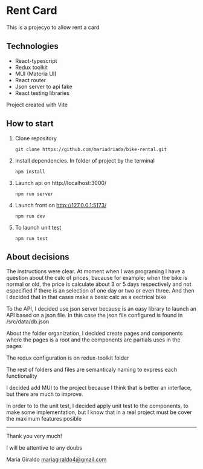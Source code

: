 # Rent Card

This is a projecyo to allow rent a card

## Technologies
- React-typescript
- Redux toolkit
- MUI (Materia UI)
- React router 
- Json server to api fake
- React testing libraries

Project created with Vite

## How to start

1. Clone repository
 
    ```git clone https://github.com/mariadriada/bike-rental.git```

2. Install dependencies. In folder of project by the terminal
 
    ```npm install```

3. Launch api on http://localhost:3000/
 
    ```npm run server```

4. Launch front on http://127.0.0.1:5173/
 
    ```npm run dev```

4. To launch unit test
 
    ```npm run test```


## About decisions

The instructions were clear. 
At moment when I was programing I have a question about the calc of prices, bacause for example; when the bike is normal or old, the price is calculate about 3 or 5 days respectively and not especified if there is an selection of one day or two or even three.
And then I decided that in that cases make a basic calc as a eectrical bike

To the API, I decided use json server because is an easy library to launch an API based on a json file. In this case the json file configured is found in /src/data/db.json

About the folder organization, I decided create pages and components where the pages is a root and the components are partials uses in the pages

The redux configuration is on redux-toolkit folder

The rest of folders and files are semanticaly naming to  express each functionality

I decided add MUI to the project because I think that is better an interface, but there are much to improve.

In order to to the unit test, I decided apply unit test to the components, to make some implementation, but I know that in a real project must be cover the maximum features posible

________
Thank you very much!

I will be attentive to any doubs

Maria Giraldo <mariagiraldo4@gmail.com>
